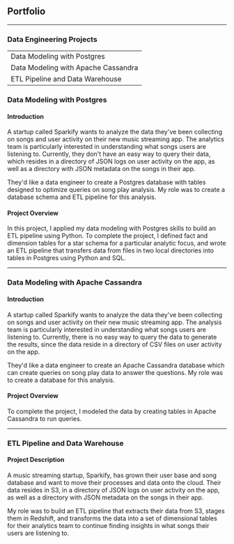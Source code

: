 ## Portfolio

---

### Data Engineering Projects


|| 
|:------------------------------------|
| Data Modeling with Postgres         | 
| Data Modeling with Apache Cassandra | 
| ETL Pipeline and Data Warehouse     | 

### Data Modeling with Postgres

#### Introduction
A startup called Sparkify wants to analyze the data they've been collecting on songs and user activity on their new music streaming app. The analytics team is particularly interested in understanding what songs users are listening to. Currently, they don't have an easy way to query their data, which resides in a directory of JSON logs on user activity on the app, as well as a directory with JSON metadata on the songs in their app.

They'd like a data engineer to create a Postgres database with tables designed to optimize queries on song play analysis. My role was to create a database schema and ETL pipeline for this analysis. 

#### Project Overview
In this project, I applied my data modeling with Postgres skills to build an ETL pipeline using Python. To complete the project, I defined fact and dimension tables for a star schema for a particular analytic focus, and wrote an ETL pipeline that transfers data from files in two local directories into tables in Postgres using Python and SQL. 

---

### Data Modeling with Apache Cassandra

#### Introduction
A startup called Sparkify wants to analyze the data they've been collecting on songs and user activity on their new music streaming app. The analysis team is particularly interested in understanding what songs users are listening to. Currently, there is no easy way to query the data to generate the results, since the data reside in a directory of CSV files on user activity on the app.

They'd like a data engineer to create an Apache Cassandra database which can create queries on song play data to answer the questions. My role was to create a database for this analysis.

#### Project Overview
To complete the project, I modeled the data by creating tables in Apache Cassandra to run queries. 


---

### ETL Pipeline and Data Warehouse

#### Project Description
A music streaming startup, Sparkify, has grown their user base and song database and want to move their processes and data onto the cloud. Their data resides in S3, in a directory of JSON logs on user activity on the app, as well as a directory with JSON metadata on the songs in their app.

My role was to build an ETL pipeline that extracts their data from S3, stages them in Redshift, and transforms the data into a set of dimensional tables for their analytics team to continue finding insights in what songs their users are listening to.

